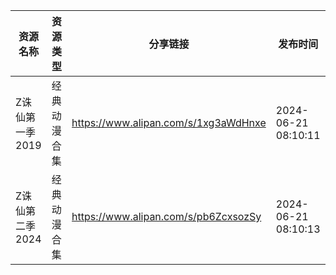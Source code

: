 | 资源名称       | 资源类型   | 分享链接                                 | 发布时间                |
| ---------- | ------ | ------------------------------------ | ------------------- |
| Z诛仙第一季2019 | 经典动漫合集 | https://www.alipan.com/s/1xg3aWdHnxe | 2024-06-21 08:10:11 |
| Z诛仙第二季2024 | 经典动漫合集 | https://www.alipan.com/s/pb6ZcxsozSy | 2024-06-21 08:10:13 |
